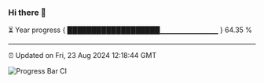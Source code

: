 ### Hi there 👋

⏳ Year progress { ███████████████████▁▁▁▁▁▁▁▁▁▁▁ } 64.35 %

---

⏰ Updated on Fri, 23 Aug 2024 12:18:44 GMT

![Progress Bar CI](https://github.com/code-lakshay/GitHub-Actions-Demo/workflows/Progress%20Bar%20CI/badge.svg)
